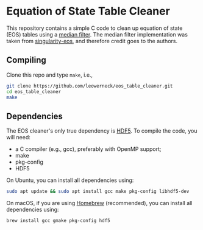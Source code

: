 # Equation of State Table Cleaner

This repository contains a simple C code to clean up equation of state (EOS) tables using a [median filter](https://en.wikipedia.org/wiki/Median_filter). The median filter implementation was taken from [singularity-eos](https://github.com/lanl/singularity-eos), and therefore credit goes to the authors.

## Compiling

Clone this repo and type `make`, i.e.,
```bash
git clone https://github.com/leowerneck/eos_table_cleaner.git
cd eos_table_cleaner
make
```
## Dependencies

The EOS cleaner's only true dependency is [HDF5](https://en.wikipedia.org/wiki/Hierarchical_Data_Format). To compile the code, you will need:
* a C compiler (e.g., gcc), preferably with OpenMP support;
* make
* pkg-config
* HDF5

On Ubuntu, you can install all dependencies using:
```bash
sudo apt update && sudo apt install gcc make pkg-config libhdf5-dev
```

On macOS, if you are using [Homebrew](https://brew.sh) (recommended), you can install all dependencies using:
```bash
brew install gcc gmake pkg-config hdf5
```
